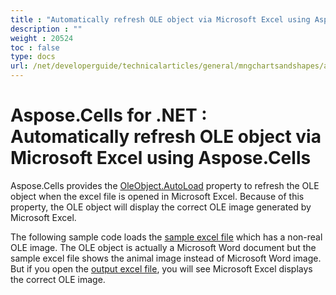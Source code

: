 ```yaml
---
title : "Automatically refresh OLE object via Microsoft Excel using Aspose.Cells" 
description : "" 
weight : 20524 
toc : false
type: docs
url: /net/developerguide/technicalarticles/general/mngchartsandshapes/automatically+refresh+ole+object+via+microsoft+excel+using+aspose.cells/
---
```


# Aspose.Cells for .NET : Automatically refresh OLE object via Microsoft Excel using Aspose.Cells


Aspose.Cells provides the [OleObject.AutoLoad](https://apireference.aspose.com/net/cells/aspose.cells.drawing/oleobject/properties/autoload) property to refresh the OLE object when the excel file is opened in Microsoft Excel. Because of this property, the OLE object will display the correct OLE image generated by Microsoft Excel.

The following sample code loads the [sample excel file](https://docs2.aspose.com/cells/net/attachments/5013809/5115231.xlsx) which has a non-real OLE image. The OLE object is actually a Microsoft Word document but the sample excel file shows the animal image instead of Microsoft Word image. But if you open the [output excel file](https://docs2.aspose.com/cells/net/attachments/5013809/5115225.xlsx), you will see Microsoft Excel displays the correct OLE image.

